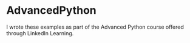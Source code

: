 # AdvancedPython

I wrote these examples as part of the Advanced Python course offered through LinkedIn Learning. 
